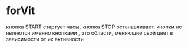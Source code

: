 # forVit
кнопка START стартует часы, кнопка  STOP останавливает. кнопки не являются именно кнопками , это области, меняющие свой цвет в зависимости от их активности 
